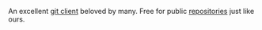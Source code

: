 An excellent [git client](git-client) beloved by many. Free for public [repositories](repository) just like ours.